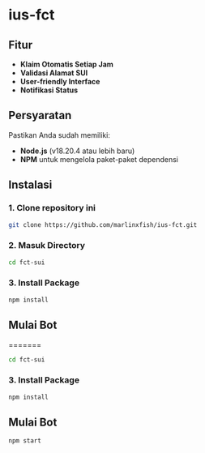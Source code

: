 # ius-fct

## Fitur

- **Klaim Otomatis Setiap Jam**
- **Validasi Alamat SUI**
- **User-friendly Interface**
- **Notifikasi Status**

## Persyaratan

Pastikan Anda sudah memiliki:

- **Node.js** (v18.20.4 atau lebih baru)
- **NPM** untuk mengelola paket-paket dependensi

## Instalasi

### 1. Clone repository ini

```bash
git clone https://github.com/marlinxfish/ius-fct.git
```

### 2. Masuk Directory

```bash
cd fct-sui
```

### 3. Install Package

```bash
npm install
```

## Mulai Bot

=======

```bash
cd fct-sui
```

### 3. Install Package

```bash
npm install
```

## Mulai Bot

```bash
npm start
```
